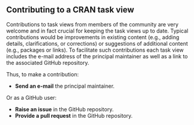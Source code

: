 ## Contributing to a CRAN task view

Contributions to task views from members of the community are very welcome and in fact
crucial for keeping the task views up to date. Typical contributions would be improvements
in existing content (e.g., adding details, clarifications, or corrections) or suggestions of additional
content (e.g., packages or links). To facilitate such contributions each task view includes
the e-mail address of the principal maintainer as well as a link to the associated
GitHub repository.

Thus, to make a contribution:

* **Send an e-mail** the principal maintainer.

Or as a GitHub user:

* **Raise an issue** in the GitHub repository.
* **Provide a pull request** in the GitHub repository.
